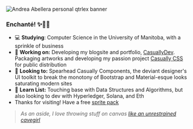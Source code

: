 ![Andrea Abellera personal qtrlex banner](https://github.com/andreaabellera/qtrlex/blob/main/public/casuallydev_banner.png)
### Enchanté! ✨👋🏼
- 💻 **Studying**: Computer Science in the University of Manitoba, with a sprinkle of business
- 🔭 **Working on:** Developing my blogsite and portfolio, [CasuallyDev](https://www.qtrlex.ca/). Packaging artworks and developing my passion project [Casually CSS](https://github.com/andreaabellera/Casually-CSS) for public distribution
- 🌿 **Looking to:** Spearhead Casually Components, the deviant designer's UI toolkit to break the monotony of Bootstrap and Material-esque looks saturating modern sites
- 🌱 **Learn List:** Touching base with Data Structures and Algorithms, but also looking to dev with Hyperledger, Solana, and Eth
- Thanks for visiting! Have a free [sprite pack](https://github.com/andreaabellera/Chubby-Whale-Asset-Pack) 
> *As an aside, I love throwing stuff on canvas [like an unrestrained cavegirl](https://www.instagram.com/aviagulcas/)*

<!--
- Showcase sites from repositories: [Casually CSS](https://andreaabellera.github.io/Casually-CSS/) | [Prosimm](https://github.com/andreaabellera/Prosimm) | [TermSetter](https://andreaabellera.github.io/TermSetter/) | [Recollection Day](https://andreaabellera.github.io/Recollection-Day-Take2/) | [I'm Hungry](https://andreaabellera.github.io/Imhungry/) | [Alistair](https://andreaabellera.github.io/Alistair/) | [HTML/CSS Workshop Demo](https://andreaabellera.github.io/riverside-cafe-landing-page/)
-->
<!--
**andreaabellera/andreaabellera** is a ✨ _special_ ✨ repository because its `README.md` (this file) appears on your GitHub profile.

Here are some ideas to get you started:

- 🔭 I’m currently working on ...
- 🌱 I’m currently learning ...
- 👯 I’m looking to collaborate on ...
- 🤔 I’m looking for help with ...
- 💬 Ask me about ...
- 📫 How to reach me: ...
- 😄 Pronouns: ...
- ⚡ Fun fact: ...
-->
